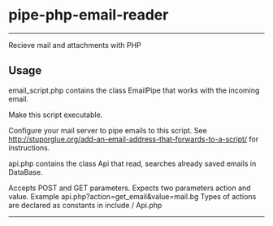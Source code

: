 # pipe-php-email-reader

-------------------------------------

Recieve mail and attachments with PHP

Usage
-------------------------------------
email_script.php contains the class EmailPipe that works with the incoming email. 

Make this script executable.

Configure your mail server to pipe emails to this script. See
http://stuporglue.org/add-an-email-address-that-forwards-to-a-script/
for instructions.  

api.php contains the class Api that read, searches already saved emails in DataBase.

Accepts POST and GET parameters. 
Expects two parameters action and value.
Example api.php?action=get_email&value=mail.bg
Types of actions are declared as constants in include / Api.php

-------------------------------------

